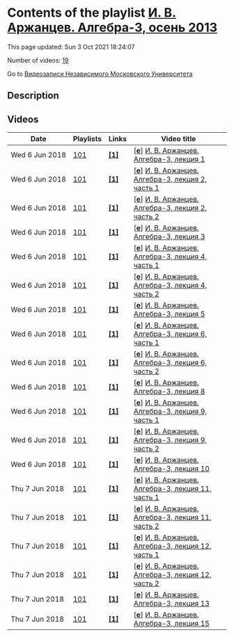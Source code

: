 # Contents of the playlist [И. В. Аржанцев. Алгебра-3, осень 2013](https://www.youtube.com/playlist?list=PLp9ABVh6_x4H52YxrWoJn0sS3XSoK9_Il)

This page updated: Sun 3 Oct 2021 18:24:07

Number of videos: [19](#videos)

Go to [Видеозаписи Независимого Московского Университета](../README.md)

## Description



## Videos

|Date|Playlists|Links|Video title|
|---|---|---|---|
| Wed&nbsp;6&nbsp;Jun&nbsp;2018 | [101](../playlists/101 "И. В. Аржанцев. Алгебра-3, осень 2013") | [**[1]**](http://ium.mccme.ru/f13/algebra-3.html) | [[**e**](https://studio.youtube.com/video/qabEwZobthY/edit "Edit")] [И. В. Аржанцев. Алгебра-3, лекция 1](https://www.youtube.com/watch?v=qabEwZobthY&list=PLp9ABVh6_x4H52YxrWoJn0sS3XSoK9_Il "Спецкурс рекомендован для 2 курса и старше. &#013;3 сентября 2013 г. 17:30, НМУ 310 (Большой Власьевский пер., 11)&#013;http://ium.mccme.ru/f13/algebra-3.html") |
| Wed&nbsp;6&nbsp;Jun&nbsp;2018 | [101](../playlists/101 "И. В. Аржанцев. Алгебра-3, осень 2013") | [**[1]**](http://ium.mccme.ru/f13/algebra-3.html) | [[**e**](https://studio.youtube.com/video/mr6TWgDpsMI/edit "Edit")] [И. В. Аржанцев. Алгебра-3, лекция 2, часть 1](https://www.youtube.com/watch?v=mr6TWgDpsMI&list=PLp9ABVh6_x4H52YxrWoJn0sS3XSoK9_Il "Спецкурс рекомендован для 2 курса и старше. &#013;10 сентября 2013 г. 17:30, НМУ 310 (Большой Власьевский пер., 11)&#013;http://ium.mccme.ru/f13/algebra-3.html") |
| Wed&nbsp;6&nbsp;Jun&nbsp;2018 | [101](../playlists/101 "И. В. Аржанцев. Алгебра-3, осень 2013") | [**[1]**](http://ium.mccme.ru/f13/algebra-3.html) | [[**e**](https://studio.youtube.com/video/MC_nzuadz9o/edit "Edit")] [И. В. Аржанцев. Алгебра-3, лекция 2, часть 2](https://www.youtube.com/watch?v=MC_nzuadz9o&list=PLp9ABVh6_x4H52YxrWoJn0sS3XSoK9_Il "Спецкурс рекомендован для 2 курса и старше. &#013;10 сентября 2013 г. 17:30, НМУ 310 (Большой Власьевский пер., 11)&#013;http://ium.mccme.ru/f13/algebra-3.html") |
| Wed&nbsp;6&nbsp;Jun&nbsp;2018 | [101](../playlists/101 "И. В. Аржанцев. Алгебра-3, осень 2013") | [**[1]**](http://ium.mccme.ru/f13/algebra-3.html) | [[**e**](https://studio.youtube.com/video/nNs3D3KArsE/edit "Edit")] [И. В. Аржанцев. Алгебра-3, лекция 3](https://www.youtube.com/watch?v=nNs3D3KArsE&list=PLp9ABVh6_x4H52YxrWoJn0sS3XSoK9_Il "Спецкурс рекомендован для 2 курса и старше. &#013;17 сентября 2013 г. 17:30, НМУ 310 (Большой Власьевский пер., 11)&#013;http://ium.mccme.ru/f13/algebra-3.html") |
| Wed&nbsp;6&nbsp;Jun&nbsp;2018 | [101](../playlists/101 "И. В. Аржанцев. Алгебра-3, осень 2013") | [**[1]**](http://ium.mccme.ru/f13/algebra-3.html) | [[**e**](https://studio.youtube.com/video/R8col3HDoYU/edit "Edit")] [И. В. Аржанцев. Алгебра-3, лекция 4, часть 1](https://www.youtube.com/watch?v=R8col3HDoYU&list=PLp9ABVh6_x4H52YxrWoJn0sS3XSoK9_Il "Спецкурс рекомендован для 2 курса и старше. &#013;24 сентября 2013 г. 17:30, НМУ 310 (Большой Власьевский пер., 11)&#013;http://ium.mccme.ru/f13/algebra-3.html") |
| Wed&nbsp;6&nbsp;Jun&nbsp;2018 | [101](../playlists/101 "И. В. Аржанцев. Алгебра-3, осень 2013") | [**[1]**](http://ium.mccme.ru/f13/algebra-3.html) | [[**e**](https://studio.youtube.com/video/MZk3kRTcTn0/edit "Edit")] [И. В. Аржанцев. Алгебра-3, лекция 4, часть 2](https://www.youtube.com/watch?v=MZk3kRTcTn0&list=PLp9ABVh6_x4H52YxrWoJn0sS3XSoK9_Il "Спецкурс рекомендован для 2 курса и старше. &#013;24 сентября 2013 г. 17:30, НМУ 310 (Большой Власьевский пер., 11)&#013;http://ium.mccme.ru/f13/algebra-3.html") |
| Wed&nbsp;6&nbsp;Jun&nbsp;2018 | [101](../playlists/101 "И. В. Аржанцев. Алгебра-3, осень 2013") | [**[1]**](http://ium.mccme.ru/f13/algebra-3.html) | [[**e**](https://studio.youtube.com/video/MoR2W-lVwqM/edit "Edit")] [И. В. Аржанцев. Алгебра-3, лекция 5](https://www.youtube.com/watch?v=MoR2W-lVwqM&list=PLp9ABVh6_x4H52YxrWoJn0sS3XSoK9_Il "Спецкурс рекомендован для 2 курса и старше. &#013;1 октября 2013 г. 17:30, НМУ 310 (Большой Власьевский пер., 11)&#013;http://ium.mccme.ru/f13/algebra-3.html") |
| Wed&nbsp;6&nbsp;Jun&nbsp;2018 | [101](../playlists/101 "И. В. Аржанцев. Алгебра-3, осень 2013") | [**[1]**](http://ium.mccme.ru/f13/algebra-3.html) | [[**e**](https://studio.youtube.com/video/jXgX6eJNkBw/edit "Edit")] [И. В. Аржанцев. Алгебра-3, лекция 6, часть 1](https://www.youtube.com/watch?v=jXgX6eJNkBw&list=PLp9ABVh6_x4H52YxrWoJn0sS3XSoK9_Il "Спецкурс рекомендован для 2 курса и старше. &#013;8 октября 2013 г. 17:30, НМУ 310 (Большой Власьевский пер., 11)&#013;http://ium.mccme.ru/f13/algebra-3.html") |
| Wed&nbsp;6&nbsp;Jun&nbsp;2018 | [101](../playlists/101 "И. В. Аржанцев. Алгебра-3, осень 2013") | [**[1]**](http://ium.mccme.ru/f13/algebra-3.html) | [[**e**](https://studio.youtube.com/video/awO4sOFOFhg/edit "Edit")] [И. В. Аржанцев. Алгебра-3, лекция 6, часть 2](https://www.youtube.com/watch?v=awO4sOFOFhg&list=PLp9ABVh6_x4H52YxrWoJn0sS3XSoK9_Il "Спецкурс рекомендован для 2 курса и старше. &#013;8 октября 2013 г. 17:30, НМУ 310 (Большой Власьевский пер., 11)&#013;http://ium.mccme.ru/f13/algebra-3.html") |
| Wed&nbsp;6&nbsp;Jun&nbsp;2018 | [101](../playlists/101 "И. В. Аржанцев. Алгебра-3, осень 2013") | [**[1]**](http://ium.mccme.ru/f13/algebra-3.html) | [[**e**](https://studio.youtube.com/video/KoOc9WBe3Ks/edit "Edit")] [И. В. Аржанцев. Алгебра-3, лекция 8](https://www.youtube.com/watch?v=KoOc9WBe3Ks&list=PLp9ABVh6_x4H52YxrWoJn0sS3XSoK9_Il "Спецкурс рекомендован для 2 курса и старше. &#013;22 октября 2013 г. 17:30, НМУ 310 (Большой Власьевский пер., 11)&#013;http://ium.mccme.ru/f13/algebra-3.html") |
| Wed&nbsp;6&nbsp;Jun&nbsp;2018 | [101](../playlists/101 "И. В. Аржанцев. Алгебра-3, осень 2013") | [**[1]**](http://ium.mccme.ru/f13/algebra-3.html) | [[**e**](https://studio.youtube.com/video/ti_t1GIwQmg/edit "Edit")] [И. В. Аржанцев. Алгебра-3, лекция 9, часть 1](https://www.youtube.com/watch?v=ti_t1GIwQmg&list=PLp9ABVh6_x4H52YxrWoJn0sS3XSoK9_Il "Спецкурс рекомендован для 2 курса и старше. &#013;29 октября 2013 г. 17:30, НМУ 310 (Большой Власьевский пер., 11)&#013;http://ium.mccme.ru/f13/algebra-3.html") |
| Wed&nbsp;6&nbsp;Jun&nbsp;2018 | [101](../playlists/101 "И. В. Аржанцев. Алгебра-3, осень 2013") | [**[1]**](http://ium.mccme.ru/f13/algebra-3.html) | [[**e**](https://studio.youtube.com/video/qJfyBrQWU8I/edit "Edit")] [И. В. Аржанцев. Алгебра-3, лекция 9, часть 2](https://www.youtube.com/watch?v=qJfyBrQWU8I&list=PLp9ABVh6_x4H52YxrWoJn0sS3XSoK9_Il "Спецкурс рекомендован для 2 курса и старше. &#013;29 октября 2013 г. 17:30, НМУ 310 (Большой Власьевский пер., 11)&#013;http://ium.mccme.ru/f13/algebra-3.html") |
| Wed&nbsp;6&nbsp;Jun&nbsp;2018 | [101](../playlists/101 "И. В. Аржанцев. Алгебра-3, осень 2013") | [**[1]**](http://ium.mccme.ru/f13/algebra-3.html) | [[**e**](https://studio.youtube.com/video/Y4pOzBvW5Rc/edit "Edit")] [И. В. Аржанцев. Алгебра-3, лекция 10](https://www.youtube.com/watch?v=Y4pOzBvW5Rc&list=PLp9ABVh6_x4H52YxrWoJn0sS3XSoK9_Il "Спецкурс рекомендован для 2 курса и старше. &#013;5 ноября 2013 г. 17:30, НМУ 310 (Большой Власьевский пер., 11)&#013;http://ium.mccme.ru/f13/algebra-3.html") |
| Thu&nbsp;7&nbsp;Jun&nbsp;2018 | [101](../playlists/101 "И. В. Аржанцев. Алгебра-3, осень 2013") | [**[1]**](http://ium.mccme.ru/f13/algebra-3.html) | [[**e**](https://studio.youtube.com/video/Qx1tBP2zmQI/edit "Edit")] [И. В. Аржанцев. Алгебра-3, лекция 11, часть 1](https://www.youtube.com/watch?v=Qx1tBP2zmQI&list=PLp9ABVh6_x4H52YxrWoJn0sS3XSoK9_Il "Спецкурс рекомендован для 2 курса и старше. &#013;12 ноября 2013 г. 17:30, НМУ 310 (Большой Власьевский пер., 11)&#013;http://ium.mccme.ru/f13/algebra-3.html") |
| Thu&nbsp;7&nbsp;Jun&nbsp;2018 | [101](../playlists/101 "И. В. Аржанцев. Алгебра-3, осень 2013") | [**[1]**](http://ium.mccme.ru/f13/algebra-3.html) | [[**e**](https://studio.youtube.com/video/dD-kQo2I4vY/edit "Edit")] [И. В. Аржанцев. Алгебра-3, лекция 11, часть 2](https://www.youtube.com/watch?v=dD-kQo2I4vY&list=PLp9ABVh6_x4H52YxrWoJn0sS3XSoK9_Il "Спецкурс рекомендован для 2 курса и старше. &#013;12 ноября 2013 г. 17:30, НМУ 310 (Большой Власьевский пер., 11)&#013;http://ium.mccme.ru/f13/algebra-3.html") |
| Thu&nbsp;7&nbsp;Jun&nbsp;2018 | [101](../playlists/101 "И. В. Аржанцев. Алгебра-3, осень 2013") | [**[1]**](http://ium.mccme.ru/f13/algebra-3.html) | [[**e**](https://studio.youtube.com/video/kHmXd93h3ck/edit "Edit")] [И. В. Аржанцев. Алгебра-3, лекция 12, часть 1](https://www.youtube.com/watch?v=kHmXd93h3ck&list=PLp9ABVh6_x4H52YxrWoJn0sS3XSoK9_Il "Спецкурс рекомендован для 2 курса и старше. &#013;19 ноября 2013 г. 17:30, НМУ 310 (Большой Власьевский пер., 11)&#013;http://ium.mccme.ru/f13/algebra-3.html") |
| Thu&nbsp;7&nbsp;Jun&nbsp;2018 | [101](../playlists/101 "И. В. Аржанцев. Алгебра-3, осень 2013") | [**[1]**](http://ium.mccme.ru/f13/algebra-3.html) | [[**e**](https://studio.youtube.com/video/FiE83dnPRz8/edit "Edit")] [И. В. Аржанцев. Алгебра-3, лекция 12, часть 2](https://www.youtube.com/watch?v=FiE83dnPRz8&list=PLp9ABVh6_x4H52YxrWoJn0sS3XSoK9_Il "Спецкурс рекомендован для 2 курса и старше. &#013;19 ноября 2013 г. 17:30, НМУ 310 (Большой Власьевский пер., 11)&#013;http://ium.mccme.ru/f13/algebra-3.html") |
| Thu&nbsp;7&nbsp;Jun&nbsp;2018 | [101](../playlists/101 "И. В. Аржанцев. Алгебра-3, осень 2013") | [**[1]**](http://ium.mccme.ru/f13/algebra-3.html) | [[**e**](https://studio.youtube.com/video/fOC2sWD-zE0/edit "Edit")] [И. В. Аржанцев. Алгебра-3, лекция 13](https://www.youtube.com/watch?v=fOC2sWD-zE0&list=PLp9ABVh6_x4H52YxrWoJn0sS3XSoK9_Il "Спецкурс рекомендован для 2 курса и старше. &#013;26 ноября 2013 г. 17:30, НМУ 310 (Большой Власьевский пер., 11)&#013;http://ium.mccme.ru/f13/algebra-3.html") |
| Thu&nbsp;7&nbsp;Jun&nbsp;2018 | [101](../playlists/101 "И. В. Аржанцев. Алгебра-3, осень 2013") | [**[1]**](http://ium.mccme.ru/f13/algebra-3.html) | [[**e**](https://studio.youtube.com/video/FUY_55n01xA/edit "Edit")] [И. В. Аржанцев. Алгебра-3, лекция 15](https://www.youtube.com/watch?v=FUY_55n01xA&list=PLp9ABVh6_x4H52YxrWoJn0sS3XSoK9_Il "Спецкурс рекомендован для 2 курса и старше. &#013;10 декабря 2013 г. 17:30, НМУ 310 (Большой Власьевский пер., 11)&#013;http://ium.mccme.ru/f13/algebra-3.html") |
